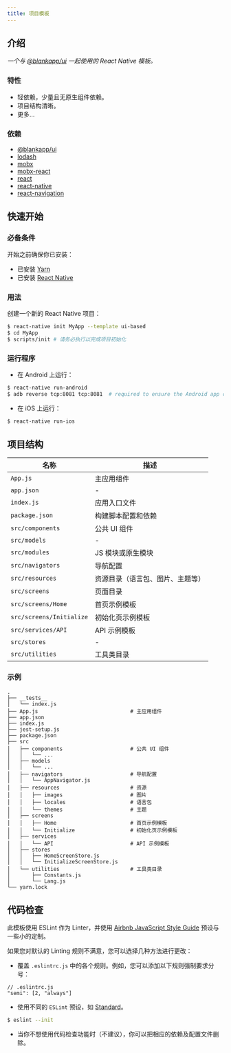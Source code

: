 ```yaml
---
title: 项目模板
---
```


## 介绍

*一个与 [@blankapp/ui](https://github.com/blankapp/ui) 一起使用的 React Native 模板。*

### 特性

- 轻依赖，少量且无原生组件依赖。
- 项目结构清晰。
- 更多...

### 依赖

- [@blankapp/ui](https://github.com/blankapp/ui)
- [lodash](https://github.com/lodash/lodash)
- [mobx](https://github.com/mobxjs/mobx)
- [mobx-react](https://github.com/mobxjs/mobx-react)
- [react](https://github.com/facebook/react)
- [react-native](https://github.com/facebook/react-native)
- [react-navigation](https://github.com/react-community/react-navigation)

## 快速开始

### 必备条件

开始之前确保你已安装：

- 已安装 [Yarn](https://yarnpkg.com/)
- 已安装 [React Native](https://facebook.github.io/react-native/)

### 用法

创建一个新的 React Native 项目：

```bash
$ react-native init MyApp --template ui-based
$ cd MyApp
$ scripts/init # 请务必执行以完成项目初始化
```

### 运行程序

- 在 Android 上运行：

```bash
$ react-native run-android
$ adb reverse tcp:8081 tcp:8081  # required to ensure the Android app can
```

- 在 iOS 上运行：

```bash
$ react-native run-ios
```

## 项目结构

| 名称 | 描述 |
|---|---|
| `App.js` | 主应用组件 |
| `app.json` | - |
| `index.js` | 应用入口文件 |
| `package.json` | 构建脚本配置和依赖 |
| `src/components` | 公共 UI 组件 |
| `src/models` | - |
| `src/modules` | JS 模块或原生模块 |
| `src/navigators` | 导航配置 |
| `src/resources` | 资源目录（语言包、图片、主题等） |
| `src/screens` | 页面目录 |
| `src/screens/Home` | 首页示例模板 |
| `src/screens/Initialize` | 初始化页示例模板 |
| `src/services/API` | API 示例模板 |
| `src/stores` | - |
| `src/utilities` | 工具类目录 |

### 示例
```
.
├── __tests__
│   └── index.js
├── App.js                              # 主应用组件
├── app.json
├── index.js
├── jest-setup.js
├── package.json
├── src
│   ├── components                      # 公共 UI 组件
│   │   └── ...
│   ├── models
│   │   └── ...
│   ├── navigators                      # 导航配置
│   │   └── AppNavigator.js
│   ├── resources                       # 资源
│   │   ├── images                      # 图片
│   │   ├── locales                     # 语言包
│   │   └── themes                      # 主题
│   ├── screens
│   │   ├── Home                        # 首页示例模板
│   │   └── Initialize                  # 初始化页示例模板
│   ├── services
│   │   └── API                         # API 示例模板
│   ├── stores
│   │   ├── HomeScreenStore.js
│   │   └── InitializeScreenStore.js
│   └── utilities                       # 工具类目录
│       ├── Constants.js
│       └── Lang.js
└── yarn.lock
```

## 代码检查

此模板使用 ESLint 作为 Linter，并使用 [Airbnb JavaScript Style Guide](https://github.com/airbnb/javascript)
 预设与一些小的定制。

如果您对默认的 Linting 规则不满意，您可以选择几种方法进行更改：

- 覆盖 `.eslintrc.js` 中的各个规则。例如，您可以添加以下规则强制要求分号：
```
// .eslintrc.js
"semi": [2, "always"]
```

- 使用不同的 `ESLint` 预设，如 [Standard](https://github.com/standard/standard)。

```bash
$ eslint --init
```

- 当你不想使用代码检查功能时（不建议），你可以把相应的依赖及配置文件删除。
